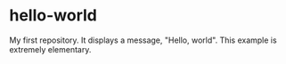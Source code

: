 # hello-world
My first repository.  It displays a message, "Hello, world".
This example is extremely elementary.
